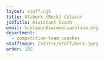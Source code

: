 ```yaml
---
layout: staff.njk
title: Ataberk (Berk) Celasun
jobTitle: Assistant Coach
email: bcelasun@swimmaccarolina.org
department:
  - competitive-team-coaches
staffImage: /static/staff/berk.jpeg
order: 100
---
```

